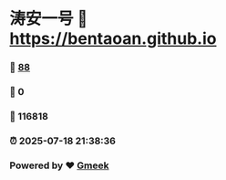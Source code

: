 # 涛安一号 :link: https://bentaoan.github.io 
### :page_facing_up: [88](https://bentaoan.github.io/tag.html) 
### :speech_balloon: 0 
### :hibiscus: 116818 
### :alarm_clock: 2025-07-18 21:38:36 
### Powered by :heart: [Gmeek](https://github.com/Meekdai/Gmeek)
